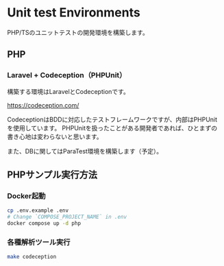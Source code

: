 # Unit test Environments
PHP/TSのユニットテストの開発環境を構築します。

## PHP
### Laravel + Codeception（PHPUnit）
構築する環境はLaravelとCodeceptionです。

https://codeception.com/

CodeceptionはBDDに対応したテストフレームワークですが、内部はPHPUnitを使用しています。
PHPUnitを扱ったことがある開発者であれば、ひとまずの書き心地は変わらないと思います。

また、DBに関してはParaTest環境を構築します（予定）。

## PHPサンプル実行方法
### Docker起動
```bash
cp .env.example .env
# Change `COMPOSE_PROJECT_NAME` in .env
docker compose up -d php
```
### 各種解析ツール実行
```bash
make codeception
```
